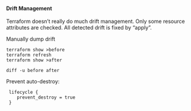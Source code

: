 #### Drift Management
Terraform doesn’t really do much drift management. Only some resource attributes are checked. 
All detected drift is fixed by “apply”.

Manually dump drift
```
terraform show >before
terraform refresh
terraform show >after
   
diff -u before after
```

Prevent auto-destroy:

```
 lifecycle {
    prevent_destroy = true
 } 
```
